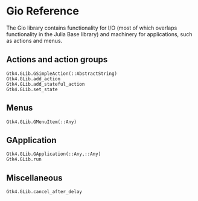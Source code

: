 # Gio Reference

The Gio library contains functionality for I/O (most of which overlaps functionality in
the Julia Base library) and machinery for applications, such as actions and menus.

## Actions and action groups
```@docs
Gtk4.GLib.GSimpleAction(::AbstractString)
Gtk4.GLib.add_action
Gtk4.GLib.add_stateful_action
Gtk4.GLib.set_state
```

## Menus

```@docs
Gtk4.GLib.GMenuItem(::Any)
```

## GApplication

```@docs
Gtk4.GLib.GApplication(::Any,::Any)
Gtk4.GLib.run
```

## Miscellaneous

```@docs
Gtk4.GLib.cancel_after_delay
```
